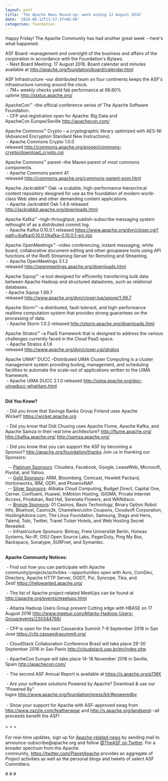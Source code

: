 ```yaml
---
layout: post
title: 'The Apache News Round-up: week ending 12 August 2016'
date: '2016-08-12T13:57:37+00:00'
categories: foundation
---
```

<p>Happy Friday! The Apache Community has had another great week --here's what happened:</p> 
  <div> 
    <p>ASF Board –management and oversight of the business and affairs of the corporation in accordance with the Foundation's Bylaws.<br />&nbsp;- Next Board Meeting: 17 August 2016. Board calendar and minutes available at <a href="http://apache.org/foundation/board/calendar.html">http://apache.org/foundation/board/calendar.html</a></p> 
    <p>ASF Infrastructure –our distributed team on four continents keeps the ASF's infrastructure running around the clock.<br />&nbsp;- 7M+ weekly checks yield fab performance at 99.80% uptime&nbsp;<a href="http://status.apache.org/">http://status.apache.org/</a></p> 
  </div> 
  <div> 
    <p><a href="http://status.apache.org/"></a>ApacheCon™ –the official conference series of The Apache Software Foundation.<br />&nbsp;- CFP and registration open for Apache: Big Data and ApacheCon&nbsp;Europe/Seville&nbsp;<a href="http://apachecon.com/">http://apachecon.com/</a><br /></p> 
    <p>Apache Commons™ Crypto – a cryptographic library optimized with AES-NI (Advanced Encryption Standard New Instructions).<br />&nbsp;- Apache Commons Crypto 1.0.0 released&nbsp;<a href="http://commons.apache.org/proper/commons-crypto/download_crypto.cgi">http://commons.apache.org/proper/commons-crypto/download_crypto.cgi</a></p> 
    <p>Apache Commons™ parent –the Maven parent of most commons components.<br />&nbsp;- Apache Commons parent 41 released&nbsp;<a href="http://commons.apache.org/commons-parent-pom.html">http://commons.apache.org/commons-parent-pom.html</a></p> 
    <p>Apache Jackrabbit™ Oak –a scalable, high-performance hierarchical content repository designed for use as the foundation of modern world-class Web sites and other demanding content applications.<br />&nbsp;- Apache Jackrabbit Oak 1.4.6 released <a href="http://jackrabbit.apache.org/downloads.html">http://jackrabbit.apache.org/downloads.html</a> </p> 
    <p>Apache Kafka™ –high-throughput, publish-subscribe messaging system rethought of as a distributed commit log.<br />&nbsp;- Apache Kafka 0.10.0.1 released <a href="https://www.apache.org/dyn/closer.cgi?path=/kafka/0.10.0.1/k%20afka-0.10.0.1-src.tgz">https://www.apache.org/dyn/closer.cgi?path=/kafka/0.10.0.1/kafka-0.10.0.1-src.tgz</a></p> 
    <p>Apache OpenMeetings™ –video conferencing, instant messaging, white board, collaborative document editing and other groupware tools using API functions of the Red5 Streaming Server for Remoting and Streaming.<br />&nbsp;- Apache OpenMeetings 3.1.2 released&nbsp;<a href="http://openmeetings.apache.org/downloads.html">http://openmeetings.apache.org/downloads.html</a></p> 
    <p>Apache Sqoop™ –a tool designed for efficiently transferring bulk data between Apache Hadoop and structured datastores, such as relational databases.<br />-&nbsp;Apache Sqoop 1.99.7 released&nbsp;<a href="http://www.apache.org/dyn/closer.lua/sqoop/1.99.7">http://www.apache.org/dyn/closer.lua/sqoop/1.99.7</a></p> 
    <p>Apache Storm™ –a distributed, fault-tolerant, and high-performance realtime computation system that provides strong guarantees on the processing of data.<br />&nbsp;- Apache Storm 1.0.2 released&nbsp;<a href="http://storm.apache.org/downloads.html">http://storm.apache.org/downloads.html</a></p> 
    <p>Apache Stratos™ –a PaaS framework that is designed to address the various challenges currently faced in the Cloud PaaS space.<br />&nbsp;- Apache Stratos 4.1.6 released&nbsp;<a href="http://www.apache.org/dyn/closer.cgi/stratos">http://www.apache.org/dyn/closer.cgi/stratos</a></p> 
    <p>Apache UIMA™ DUCC –Distributed UIMA Cluster Computing is a cluster management system providing tooling, management, and scheduling facilities to automate the scale-out of applications written to the UIMA framework.<br />&nbsp;- Apache UIMA DUCC 2.1.0 released&nbsp;<a href="http://uima.apache.org/doc-uimaducc-whatitam.html">http://uima.apache.org/doc-uimaducc-whatitam.html</a></p> 
    <p><b><br />Did You Know?</b></p> 
    <p>&nbsp;- Did you know that&nbsp;Savings Banks Group Finland uses Apache Wicket?&nbsp;<a href="https://wicket.apache.org">https://wicket.apache.org</a> </p> 
    <p>&nbsp;- Did you know that Didi Chuxing uses Apache Flume, Apache Kafka, and Apache Samza in their real time architecture?&nbsp;<a href="http://flume.apache.org/">http://flume.apache.org/</a> <a href="http://kafka.apache.org/">http://kafka.apache.org/</a> <a href="http://samza.apache.org/">http://samza.apache.org/</a></p> 
  </div> 
  <div> 
    <p>&nbsp;- Did you know that you can support the ASF by becoming a Sponsor?&nbsp;<a href="http://apache.org/foundation/thanks">http://apache.org/foundation/thanks</a>&nbsp;Join us in thanking our Sponsors:</p> 
    <p>&nbsp; -- <u>Platinum Sponsors</u>: Cloudera, Facebook, Google, LeaseWeb, Microsoft, Pivotal, and Yahoo.<br />&nbsp; -- <u>Gold Sponsors</u>: ARM, Bloomberg, Comcast, Hewlett Packard, Hortonworks, IBM, ODPi, and PhoenixNAP.<br />&nbsp; -- <u>Silver Sponsors</u>: Alibaba Cloud Computing, Budget Direct, Capital One, Cerner,&nbsp;Confluent, Huawei,&nbsp;InMotion Hosting, iSIGMA, Private Internet Access, Produban, Red Hat, Serenata Flowers, and&nbsp;WANdisco.<br />&nbsp; -- <u>Bronze Sponsors</u>: 01 Casinos, Basis Technology, Binary Option Robot Info, Bluehost, Casino2k, ChameleonJohn Coupons, Cloudsoft Corporation, HostingAdvice.com, The Linux Foundation, Samsung, Stags and Hens, Talend, Tobi, Twitter, Travel Ticker Hotels, and Web Hosting Secret Revealed.<br />&nbsp; -- Infrastructure Sponsors: Bintray, Freie Universität Berlin, Hotwax Systems, No-IP, OSU Open Source Labs, PagerDuty, Ping My Box, Rackspace, Sonatype, SURFnet, and Symantec.</p> 
  </div> 
  <div> 
    <div> 
      <p><strong><br />Apache Community Notices:</strong></p> 
      <p>&nbsp;- Find out how you can participate with Apache community/projects/activities --opportunities open with Avro, ComDev, Directory, Apache HTTP Server, OODT, Poi, Syncope, Tika, and Zest!&nbsp;<a href="https://helpwanted.apache.org/">https://helpwanted.apache.org/</a></p> 
      <p><strong></strong></p> 
      <p>&nbsp;- The list of Apache project-related MeetUps can be found at <a href="http://apache.org/events/meetups.html">http://apache.org/events/meetups.html</a></p> 
      <p>&nbsp;- Atlanta Hadoop Users Group present Cutting edge with HBASE&nbsp;on 17 August 2016&nbsp;<a href="http://www.meetup.com/Atlanta-Hadoop-Users-Group/events/230344766/">http://www.meetup.com/Atlanta-Hadoop-Users-Group/events/230344766/</a></p> 
    </div> 
    <p>&nbsp;- CFP is open for the next Cassandra Summit 7-9 September 2016 in San Jose <a href="https://cfp.cassandrasummit.org/">https://cfp.cassandrasummit.org/</a></p> 
    <p>&nbsp;- CloudStack Collaboration Conference Brasil will take place 29-30 September 2016 in Sao Paolo&nbsp;<a href="http://cloudstack.usp.br/en/index.php">http://cloudstack.usp.br/en/index.php</a></p> 
    <p>&nbsp;- ApacheCon Europe will take place 14-18 November 2016 in Seville, Spain&nbsp;<a href="http://apachecon.com/">http://apachecon.com/</a></p> 
    <div> 
      <p>&nbsp;- The second ASF Annual Report is available at <a href="https://s.apache.org/pTMX">https://s.apache.org/pTMX</a></p> 
    </div> 
    <div>&nbsp;- Are your software solutions Powered by Apache? Download &amp; use our &quot;Powered By&quot; logos&nbsp;<a href="http://www.apache.org/foundation/press/kit/#poweredby">http://www.apache.org/foundation/press/kit/#poweredby</a></div> 
    <div><br /></div> 
    <div>&nbsp;- Show your support for Apache with ASF-approved swag from <a href="http://www.zazzle.com/featherwear">http://www.zazzle.com/featherwear</a> and&nbsp;<a href="http://s.apache.org/landsend">http://s.apache.org/landsend</a>--all proceeds benefit the ASF!&nbsp;</div> 
    <div><br /></div> 
    <div>= = =</div> 
    <div><br /></div> 
    <div>For real-time updates, sign up for <a href="http://apache.org/foundation/mailinglists.html#foundation-announce">Apache-related news</a> by sending mail to announce-subscribe@apache.org and follow <a href="https://twitter.com/TheASF">@TheASF on Twitter</a>. For a broader spectrum from the Apache community,&nbsp;<a href="http://s.apache.org/landsend">https://twitter.com/PlanetApache</a> provides an aggregate of Project activities as well as the personal blogs and tweets of select ASF Committers.</div> 
  </div> 
  <p># # #</p>

